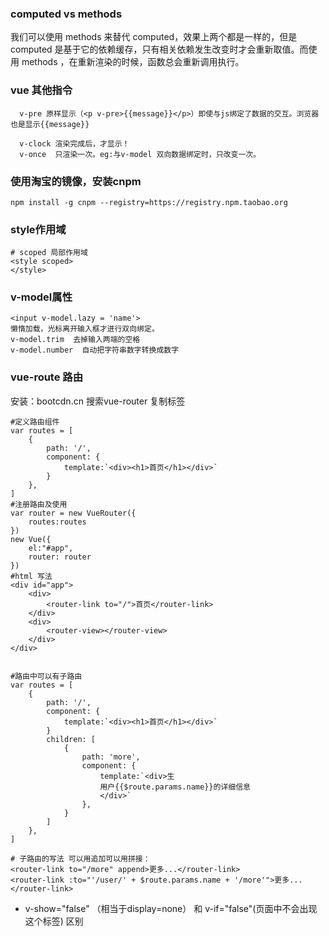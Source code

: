 ### computed vs methods
我们可以使用 methods 来替代 computed，效果上两个都是一样的，但是 computed 是基于它的依赖缓存，只有相关依赖发生改变时才会重新取值。而使用 methods ，在重新渲染的时候，函数总会重新调用执行。

### vue 其他指令
```
  v-pre 原样显示（<p v-pre>{{message}}</p>）即使与js绑定了数据的交互。浏览器也是显示{{message}}
  
  v-clock 渲染完成后，才显示！
  v-once  只渲染一次。eg:与v-model 双向数据绑定时，只改变一次。
```
### 使用淘宝的镜像，安装cnpm
```
npm install -g cnpm --registry=https://registry.npm.taobao.org
```
### style作用域
```
# scoped 局部作用域
<style scoped>
</style>
```

### v-model属性
```
<input v-model.lazy = 'name'> 
懒惰加载，光标离开输入框才进行双向绑定。
v-model.trim  去掉输入两端的空格
v-model.number  自动把字符串数字转换成数字
```
### vue-route 路由

安装：bootcdn.cn  搜索vue-router 复制标签  <script src="https://cdn.bootcss.com/vue-router/3.1.3/vue-router.js"></script>
```
#定义路由组件
var routes = [
	{
		path: '/',
		component: {
			template:`<div><h1>首页</h1></div>`
		}
	},
]
#注册路由及使用
var router = new VueRouter({
	routes:routes
})
new Vue({
	el:"#app",
	router: router
})
#html 写法
<div id="app">
	<div>
		<router-link to="/">首页</router-link>
	</div>
	<div>
		<router-view></router-view>
	</div>
</div>


#路由中可以有子路由
var routes = [
	{
		path: '/',
		component: {
			template:`<div><h1>首页</h1></div>`
		}
		children: [
			{
				path: 'more',
				component: {
					template:`<div>生
					用户{{$route.params.name}}的详细信息
					</div>`
				},
			}
		]
	},
]

# 子路由的写法 可以用追加可以用拼接：
<router-link to="/more" append>更多...</router-link>
<router-link :to="'/user/' + $route.params.name + '/more'">更多...</router-link>

```

- v-show="false" （相当于display=none） 和 v-if="false"(页面中不会出现这个标签) 区别 
